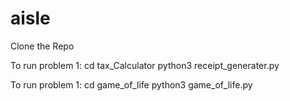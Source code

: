 # aisle

Clone the Repo 

To run problem 1:
  cd tax_Calculator
  python3 receipt_generater.py

To run problem 1:
  cd game_of_life
  python3 game_of_life.py
